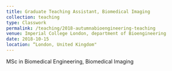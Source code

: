 ```yaml
---
title: Graduate Teaching Assistant, Biomedical Imaging
collection: teaching
type: Classwork
permalink: /teaching/2018-autumnabioengineering-teaching
venue: Imperial College London, department of Bioengineering
date: 2018-10-15 
location: “London, United Kingdom"
---
```


MSc in Biomedical Engineering, Biomedical Imaging 

